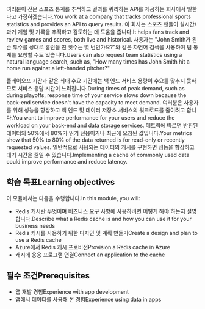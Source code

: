 <span data-ttu-id="813e9-101">여러분이 전문 스포츠 통계를 추적하고 결과를 쿼리하는 API를 제공하는 회사에서 일한다고 가정하겠습니다.</span><span class="sxs-lookup"><span data-stu-id="813e9-101">You work at a company that tracks professional sports statistics and provides an API to query results.</span></span> <span data-ttu-id="813e9-102">이 회사는 스포츠 팬들이 실시간/과거 게임 및 기록을 추적하고 검토하는 데 도움을 줍니다.</span><span class="sxs-lookup"><span data-stu-id="813e9-102">It helps fans track and review games and scores, both live and historical.</span></span> <span data-ttu-id="813e9-103">사용자는 "John Smith가 왼손 투수를 상대로 홈런을 친 횟수는 몇 번인가요?"와 같은 자연어 검색을 사용하여 팀 통계를 요청할 수도 있습니다.</span><span class="sxs-lookup"><span data-stu-id="813e9-103">Users can also request team statistics using a natural language search, such as, "How many times has John Smith hit a home run against a left-handed pitcher?"</span></span>

<span data-ttu-id="813e9-104">플레이오프 기간과 같은 최대 수요 기간에는 백 엔드 서비스 용량이 수요를 맞추지 못하므로 서비스 응답 시간이 느려집니다.</span><span class="sxs-lookup"><span data-stu-id="813e9-104">During times of peak demand, such as during playoffs, response time of your service slows down because the back-end service doesn't have the capacity to meet demand.</span></span> <span data-ttu-id="813e9-105">여러분은 사용자를 위해 성능을 향상하고 백 엔드 및 데이터 저장소 서비스의 워크로드를 줄이려고 합니다.</span><span class="sxs-lookup"><span data-stu-id="813e9-105">You want to improve performance for your users and reduce the workload on your back-end and data storage services.</span></span> <span data-ttu-id="813e9-106">메트릭에 따르면 반환된 데이터의 50%에서 80%가 읽기 전용이거나 최근에 요청된 값입니다.</span><span class="sxs-lookup"><span data-stu-id="813e9-106">Your metrics show that 50% to 80% of the data returned is for read-only or recently requested values.</span></span> <span data-ttu-id="813e9-107">일반적으로 사용되는 데이터의 캐시를 구현하면 성능을 향상하고 대기 시간을 줄일 수 있습니다.</span><span class="sxs-lookup"><span data-stu-id="813e9-107">Implementing a cache of commonly used data could improve performance and reduce latency.</span></span>

## <a name="learning-objectives"></a><span data-ttu-id="813e9-108">학습 목표</span><span class="sxs-lookup"><span data-stu-id="813e9-108">Learning objectives</span></span>

<span data-ttu-id="813e9-109">이 모듈에서는 다음을 수행합니다.</span><span class="sxs-lookup"><span data-stu-id="813e9-109">In this module, you will:</span></span>

- <span data-ttu-id="813e9-110">Redis 캐시란 무엇이며 비즈니스 요구 사항에 사용하려면 어떻게 해야 하는지 설명합니다.</span><span class="sxs-lookup"><span data-stu-id="813e9-110">Describe what a Redis cache is and how you can use it for your business needs</span></span>
- <span data-ttu-id="813e9-111">Redis 캐시를 사용하기 위한 디자인 및 계획 만들기</span><span class="sxs-lookup"><span data-stu-id="813e9-111">Create a design and plan to use a Redis cache</span></span>
- <span data-ttu-id="813e9-112">Azure에서 Redis 캐시 프로비전</span><span class="sxs-lookup"><span data-stu-id="813e9-112">Provision a Redis cache in Azure</span></span>
- <span data-ttu-id="813e9-113">캐시에 응용 프로그램 연결</span><span class="sxs-lookup"><span data-stu-id="813e9-113">Connect an application to the cache</span></span>

## <a name="prerequisites"></a><span data-ttu-id="813e9-114">필수 조건</span><span class="sxs-lookup"><span data-stu-id="813e9-114">Prerequisites</span></span>

- <span data-ttu-id="813e9-115">앱 개발 경험</span><span class="sxs-lookup"><span data-stu-id="813e9-115">Experience with app development</span></span>
- <span data-ttu-id="813e9-116">앱에서 데이터를 사용해 본 경험</span><span class="sxs-lookup"><span data-stu-id="813e9-116">Experience using data in apps</span></span>
